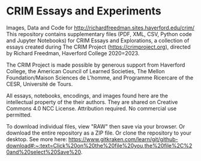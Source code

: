 # CRIM Essays and Experiments
Images, Data and Code for http://richardfreedman.sites.haverford.edu/crim/
This repository contains supplementary files (PDF, XML, CSV, Python code and Jupyter Notebooks) for CRIM Essays and Explorations, a collection of essays created during The CRIM Project (https://crimproject.org), directed by Richard Freedman, Haverford College 2020=2023.

The CRIM Project is made possible by generous support from Haverford College, the American Council of Learned Societies, The Mellon Foundation/Maison Sciences de L'homme, and Programme Ricercare of the CESR, Université de Tours.

All essays, notebooks, encodings, and images found here are the intellectual property of the their authors.  They are shared on Creative Commons 4.0 NCC License.  Attribution required.  No commercial use permitted.

To download individual files, view "RAW" then save via your browser.  Or download the entire repository as a ZIP file.  Or clone the repository to your desktop. See more here:  https://www.gitkraken.com/learn/git/github-download#:~:text=Click%20on%20the%20file%20you,the%20file%2C%20and%20select%20Save%20.
